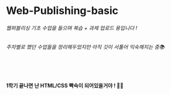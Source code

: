 # Web-Publishing-basic

###### 웹퍼블리싱 기초 수업을 들으며 복습 + 과제 업로드 용입니다 !
###### 주차별로 했던 수업들을 정리해두었지만 아직 깃이 서툴어 익숙해지는 중📚
</br>
</br>

<b>1학기 끝나면 난 HTML/CSS 빡숙이 되어있을거야 ! 👏👏 </b>
